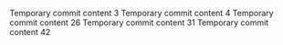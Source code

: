 Temporary commit content 3
Temporary commit content 4
Temporary commit content 26
Temporary commit content 31
Temporary commit content 42
